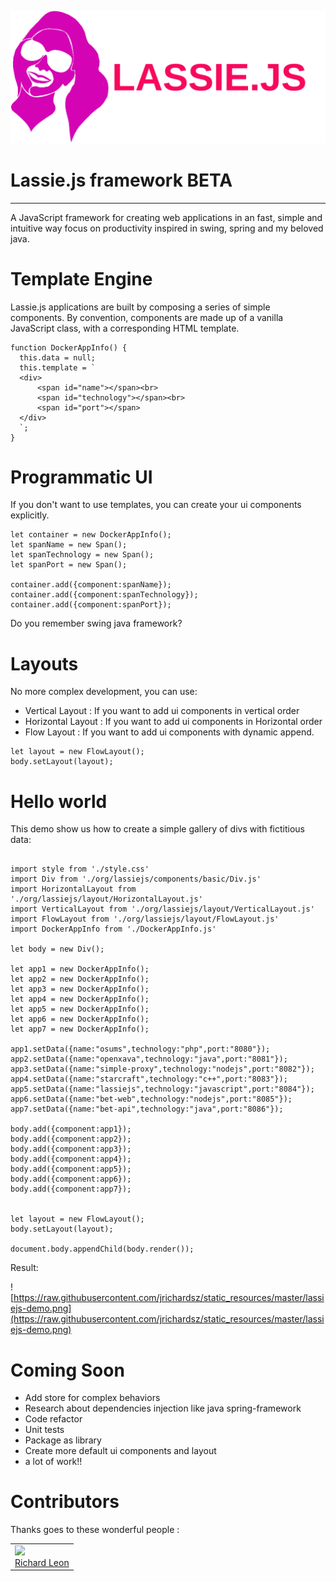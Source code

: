 ![](https://raw.githubusercontent.com/jrichardsz/static_resources/master/lassie.js-icon-title.png)

# Lassie.js framework BETA
---

A JavaScript framework for creating web applications in an fast, simple and intuitive way focus on productivity inspired in swing, spring and my beloved java.

# Template Engine

Lassie.js applications are built by composing a series of simple components. By convention, components are made up of a vanilla JavaScript class, with a corresponding HTML template.

```
function DockerAppInfo() {
  this.data = null;
  this.template = `
  <div>
      <span id="name"></span><br>
      <span id="technology"></span><br>
      <span id="port"></span>
  </div>
  `;
}
```

# Programmatic UI

If you don't want to use templates, you can create your ui components explicitly.

```
let container = new DockerAppInfo();
let spanName = new Span();
let spanTechnology = new Span();
let spanPort = new Span();

container.add({component:spanName});
container.add({component:spanTechnology});
container.add({component:spanPort});
```

Do you remember swing java framework?

# Layouts

No more complex development, you can use:

- Vertical Layout : If you want to add ui components in vertical order
- Horizontal Layout : If you want to add ui components in Horizontal order
- Flow Layout : If you want to add ui components with dynamic append.

```
let layout = new FlowLayout();
body.setLayout(layout);
```

# Hello world

This demo show us how to create a simple gallery of divs with fictitious data:


```

import style from './style.css'
import Div from './org/lassiejs/components/basic/Div.js'
import HorizontalLayout from './org/lassiejs/layout/HorizontalLayout.js'
import VerticalLayout from './org/lassiejs/layout/VerticalLayout.js'
import FlowLayout from './org/lassiejs/layout/FlowLayout.js'
import DockerAppInfo from './DockerAppInfo.js'

let body = new Div();

let app1 = new DockerAppInfo();
let app2 = new DockerAppInfo();
let app3 = new DockerAppInfo();
let app4 = new DockerAppInfo();
let app5 = new DockerAppInfo();
let app6 = new DockerAppInfo();
let app7 = new DockerAppInfo();

app1.setData({name:"osums",technology:"php",port:"8080"});
app2.setData({name:"openxava",technology:"java",port:"8081"});
app3.setData({name:"simple-proxy",technology:"nodejs",port:"8082"});
app4.setData({name:"starcraft",technology:"c++",port:"8083"});
app5.setData({name:"lassiejs",technology:"javascript",port:"8084"});
app6.setData({name:"bet-web",technology:"nodejs",port:"8085"});
app7.setData({name:"bet-api",technology:"java",port:"8086"});

body.add({component:app1});
body.add({component:app2});
body.add({component:app3});
body.add({component:app4});
body.add({component:app5});
body.add({component:app6});
body.add({component:app7});


let layout = new FlowLayout();
body.setLayout(layout);

document.body.appendChild(body.render());
```

Result:

![https://raw.githubusercontent.com/jrichardsz/static_resources/master/lassiejs-demo.png](https://raw.githubusercontent.com/jrichardsz/static_resources/master/lassiejs-demo.png)

# Coming Soon

- Add store for complex behaviors
- Research about dependencies injection like java spring-framework
- Code refactor
- Unit tests
- Package as library
- Create more default ui components and layout
- a lot of work!!

# Contributors

Thanks goes to these wonderful people :

<table>
  <tbody>
    <td>
      <img src="https://avatars0.githubusercontent.com/u/3322836?s=460&v=4" width="100px;"/>
      <br />
      <label><a href="http://jrichardsz.github.io/">Richard Leon</a></label>
      <br />
    </td>    
  </tbody>
</table>
